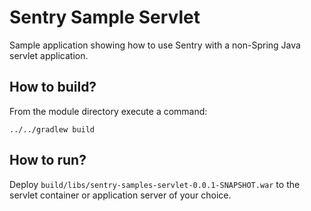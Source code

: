 # Sentry Sample Servlet

Sample application showing how to use Sentry with a non-Spring Java servlet application.

## How to build?

From the module directory execute a command:

```
../../gradlew build
```

## How to run? 

Deploy `build/libs/sentry-samples-servlet-0.0.1-SNAPSHOT.war` to the servlet container or application server of your choice.
